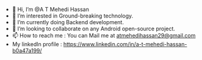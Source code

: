 - 👋 Hi, I’m @A T Mehedi Hassan
- 👀 I’m interested in Ground-breaking technology.
- 🌱 I’m currently doing Backend development.
- 💞️ I’m looking to collaborate on any Android open-source project.
- 📫 How to reach me : You can Mail me at atmehedihassan29@gmail.com
-  My linkedIn profile : https://www.linkedin.com/in/a-t-mehedi-hassan-b0a47a199/

<!---
Monster2299/Monster2299 is a ✨ special ✨ repository because its `README.md` (this file) appears on your GitHub profile.
You can click the Preview link to take a look at your changes.
--->
